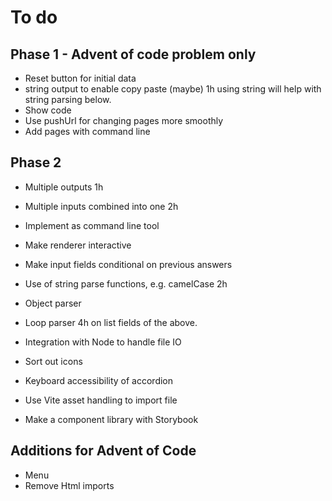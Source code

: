 # To do

## Phase 1 - Advent of code problem only
* Reset button for initial data
* string output to enable copy paste (maybe) 1h using string will help with string parsing below.
* Show code
* Use pushUrl for changing pages more smoothly
* Add pages with command line

## Phase 2
* Multiple outputs 1h
* Multiple inputs combined into one 2h
* Implement as command line tool    

* Make renderer interactive
* Make input fields conditional on previous answers


* Use of string parse functions, e.g. camelCase  2h
* Object parser
* Loop parser 4h on list fields of the above.
* Integration with Node to handle file IO

* Sort out icons
* Keyboard accessibility of accordion
* Use Vite asset handling to import file

* Make a component library with Storybook

## Additions for Advent of Code
* Menu
* Remove Html imports
